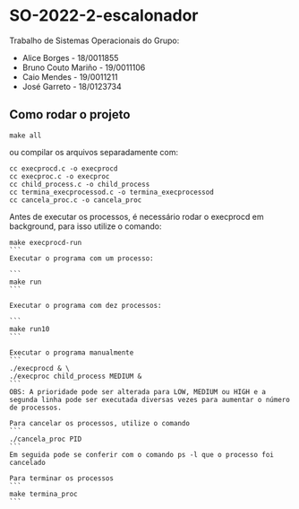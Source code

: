 # SO-2022-2-escalonador

Trabalho de Sistemas Operacionais do Grupo:
 - Alice Borges - 18/0011855
 - Bruno Couto Mariño - 19/0011106
 - Caio Mendes - 19/0011211
 - José Garreto -  18/0123734

## Como rodar o projeto

```
make all
```

ou compilar os arquivos separadamente com:

```
cc execprocd.c -o execprocd
cc execproc.c -o execproc
cc child_process.c -o child_process
cc termina_execprocessod.c -o termina_execprocessod
cc cancela_proc.c -o cancela_proc
```

Antes de executar os processos, é necessário rodar o execprocd em background, para isso utilize o comando:
````
make execprocd-run
```
Executar o programa com um processo:

```
make run
```

Executar o programa com dez processos:

```
make run10
```

Executar o programa manualmente
```
./execprocd & \
./execproc child_process MEDIUM &
```
OBS: A prioridade pode ser alterada para LOW, MEDIUM ou HIGH e a segunda linha pode ser executada diversas vezes para aumentar o número de processos.

Para cancelar os processos, utilize o comando
```
./cancela_proc PID
```
Em seguida pode se conferir com o comando ps -l que o processo foi cancelado

Para terminar os processos
```
make termina_proc
```
